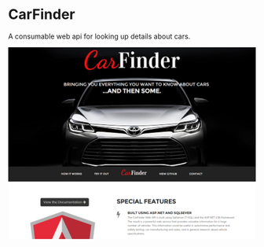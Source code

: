 # CarFinder
A consumable web api for looking up details about cars.

![CarFinder App](./CarFinder/img/carfinderapp.png)

